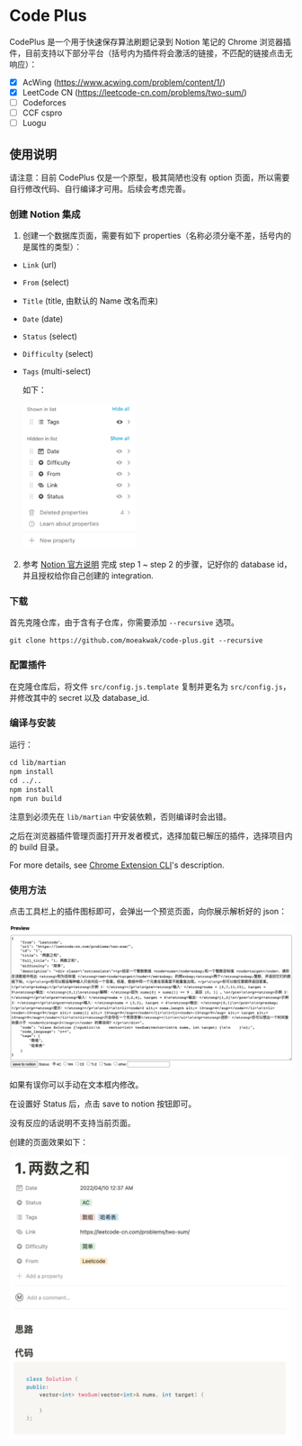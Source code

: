 # Code Plus

CodePlus 是一个用于快速保存算法刷题记录到 Notion 笔记的 Chrome 浏览器插件，目前支持以下部分平台（括号内为插件将会激活的链接，不匹配的链接点击无响应）：

- [x] AcWing (https://www.acwing.com/problem/content/1/)
- [x] LeetCode CN (https://leetcode-cn.com/problems/two-sum/)
- [ ] Codeforces
- [ ] CCF cspro
- [ ] Luogu

## 使用说明

请注意：目前 CodePlus 仅是一个原型，极其简陋也没有 option 页面，所以需要自行修改代码、自行编译才可用。后续会考虑完善。

### 创建 Notion 集成

1. 创建一个数据库页面，需要有如下 properties（名称必须分毫不差，括号内的是属性的类型）：

- `Link` (url)
- `From` (select)
- `Title` (title, 由默认的 Name 改名而来)
- `Date` (date)
- `Status` (select)
- `Difficulty` (select)
- `Tags` (multi-select)

  如下：

  <img src="assets//properties.png" alt="properties" style="width:200px;" />

2. 参考 [Notion 官方说明](https://developers.notion.com/docs/getting-started#getting-started) 完成 step 1 ~ step 2 的步骤，记好你的 database id，并且授权给你自己创建的 integration.

### 下载

首先克隆仓库，由于含有子仓库，你需要添加 `--recursive` 选项。

```
git clone https://github.com/moeakwak/code-plus.git --recursive
```

### 配置插件

在克隆仓库后，将文件 `src/config.js.template` 复制并更名为 `src/config.js`，并修改其中的 secret 以及 database_id.

### 编译与安装

运行：

```
cd lib/martian
npm install
cd ../..
npm install
npm run build
```

注意到必须先在 `lib/martian` 中安装依赖，否则编译时会出错。

之后在浏览器插件管理页面打开开发者模式，选择加载已解压的插件，选择项目内的 build 目录。

For more details, see [Chrome Extension CLI](https://github.com/dutiyesh/chrome-extension-cli)'s description.

### 使用方法

点击工具栏上的插件图标即可，会弹出一个预览页面，向你展示解析好的 json：

![preview](assets//preview.png)

如果有误你可以手动在文本框内修改。

在设置好 Status 后，点击 save to notion 按钮即可。

没有反应的话说明不支持当前页面。

创建的页面效果如下：

<img src="assets//notion-page.png" alt="notion-page.png" style="width: 500px;" />

